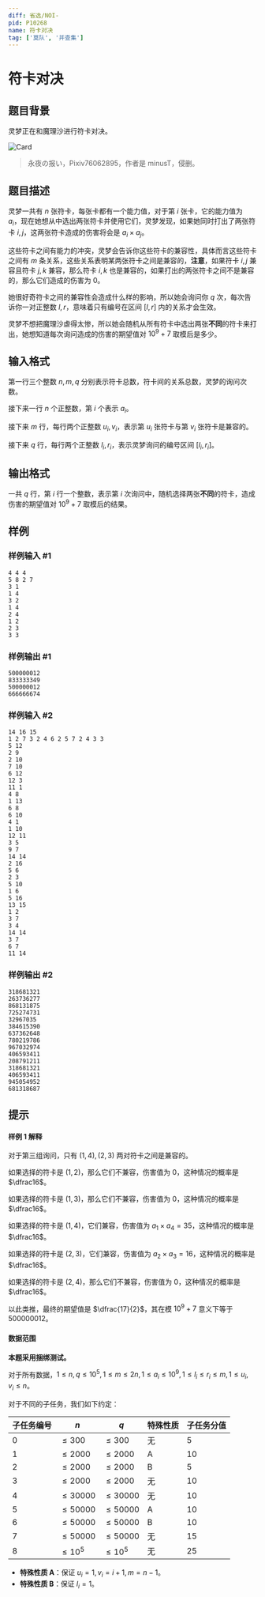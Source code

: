 ```yaml
---
diff: 省选/NOI-
pid: P10268
name: 符卡对决
tag: ['莫队', '并查集']
---
```

# 符卡对决
## 题目背景

灵梦正在和魔理沙进行符卡对决。

![Card](https://cdn.luogu.com.cn/upload/image_hosting/xu68nj8k.png)

> 永夜の报い，Pixiv76062895，作者是 minusT，侵删。
## 题目描述

灵梦一共有 $n$ 张符卡，每张卡都有一个能力值，对于第 $i$ 张卡，它的能力值为 $a_i$，现在她想从中选出两张符卡并使用它们，灵梦发现，如果她同时打出了两张符卡 $i, j$，这两张符卡造成的伤害将会是 $a_i\times a_j$。

这些符卡之间有能力的冲突，灵梦会告诉你这些符卡的兼容性，具体而言这些符卡之间有 $m$ 条关系，这些关系表明某两张符卡之间是兼容的，**注意**，如果符卡 $i, j$ 兼容且符卡 $j, k$ 兼容，那么符卡 $i, k$ 也是兼容的，如果打出的两张符卡之间不是兼容的，那么它们造成的伤害为 $0$。

她很好奇符卡之间的兼容性会造成什么样的影响，所以她会询问你 $q$ 次，每次告诉你一对正整数 $l, r$，意味着只有编号在区间 $[l, r]$ 内的关系才会生效。

灵梦不想把魔理沙虐得太惨，所以她会随机从所有符卡中选出两张**不同**的符卡来打出，她想知道每次询问造成的伤害的期望值对 $10^9 + 7$ 取模后是多少。
## 输入格式

第一行三个整数 $n, m, q$ 分别表示符卡总数，符卡间的关系总数，灵梦的询问次数。

接下来一行 $n$ 个正整数，第 $i$ 个表示 $a_i$。

接下来 $m$ 行，每行两个正整数 $u_i, v_i$，表示第 $u_i$ 张符卡与第 $v_i$ 张符卡是兼容的。

接下来 $q$ 行，每行两个正整数 $l_i, r_i$，表示灵梦询问的编号区间 $[l_i, r_i]$。
## 输出格式

一共 $q$ 行，第 $i$ 行一个整数，表示第 $i$ 次询问中，随机选择两张**不同**的符卡，造成伤害的期望值对 $10^9 + 7$ 取模后的结果。
## 样例

### 样例输入 #1
```
4 4 4
5 8 2 7 
3 1
1 4
3 2
1 4
2 4
1 2
2 3
3 3
```
### 样例输出 #1
```
500000012
833333349
500000012
666666674
```
### 样例输入 #2
```
14 16 15
1 2 7 3 2 4 6 2 5 7 2 4 3 3 
5 12
2 9
2 10
7 10
6 12
12 3
11 1
4 8
1 13
6 8
6 10
4 1
1 10
12 11
3 5
9 7
14 14
2 16
5 6
2 3
5 10
1 6
5 16
13 15
1 2
3 7
3 4
14 14
3 7
6 7
11 14
```
### 样例输出 #2
```
318681321
263736277
868131875
725274731
32967035
384615390
637362648
780219786
967032974
406593411
208791211
318681321
406593411
945054952
681318687
```
## 提示

#### 样例 1 解释

对于第三组询问，只有 $(1, 4), (2, 3)$ 两对符卡之间是兼容的。

如果选择的符卡是 $(1, 2)$，那么它们不兼容，伤害值为 $0$，这种情况的概率是 $\dfrac16$。

如果选择的符卡是 $(1, 3)$，那么它们不兼容，伤害值为 $0$，这种情况的概率是 $\dfrac16$。

如果选择的符卡是 $(1, 4)$，它们兼容，伤害值为 $a_1\times a_4 = 35$，这种情况的概率是 $\dfrac16$。

如果选择的符卡是 $(2, 3)$，它们兼容，伤害值为 $a_2\times a_3 = 16$，这种情况的概率是 $\dfrac16$。

如果选择的符卡是 $(2, 4)$，那么它们不兼容，伤害值为 $0$，这种情况的概率是 $\dfrac16$。

以此类推，最终的期望值是 $\dfrac{17}{2}$，其在模 $10^9 + 7$ 意义下等于 $500000012$。

#### 数据范围

**本题采用捆绑测试。**

对于所有数据，$1\le n, q\le 10^5, 1\le m\le 2n, 1\le a_i\le 10^9, 1\le l_i\le r_i\le m, 1\le u_i, v_i\le n$。

对于不同的子任务，我们如下约定：

| 子任务编号 | $n$         | $q$         | 特殊性质 | 子任务分值 |
| ---------- | ----------- | ----------- | -------- | ---------- |
| $0$        | $\le300$    | $\le300$    | 无       | $5$        |
| $1$        | $\le 2000$  | $\le 2000$  | A        | $10$       |
| $2$        | $\le 2000$  | $\le 2000$  | B        | $5$       |
| $3$        | $\le 2000$  | $\le 2000$  | 无       | $10$       |
| $4$        | $\le 30000$ | $\le 30000$ | 无       | $10$       |
| $5$        | $\le 50000$ | $\le 50000$ | A        | $10$       |
| $6$        | $\le 50000$ | $\le 50000$ | B        | $10$       |
| $7$        | $\le 50000$ | $\le 50000$ | 无       | $15$       |
| $8$        | $\le 10^5$  | $\le 10^5$  | 无       | $25$       |

- **特殊性质 A**：保证 $u_i = 1, v_i = i + 1, m = n - 1$。
- **特殊性质 B**：保证 $l_i = 1$。


